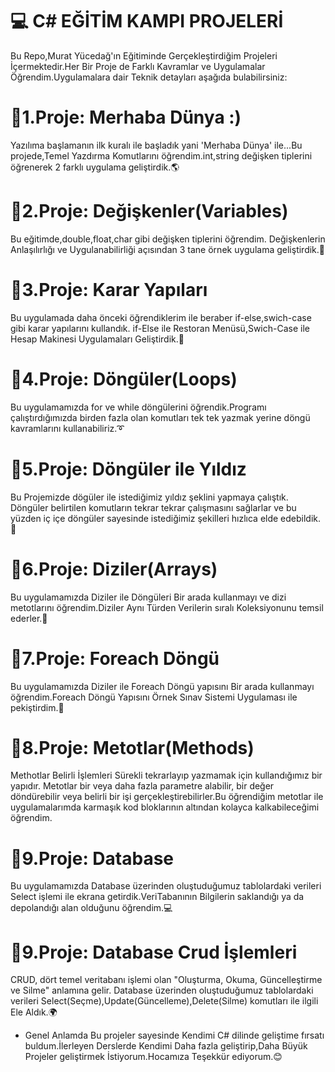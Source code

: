 # 💻 C# EĞİTİM KAMPI PROJELERİ
Bu Repo,Murat Yücedağ'ın Eğitiminde Gerçekleştirdiğim Projeleri İçermektedir.Her Bir Proje de Farklı Kavramlar ve Uygulamalar Öğrendim.Uygulamalara dair Teknik detayları aşağıda bulabilirsiniz:
# 📍1.Proje: Merhaba Dünya :)
Yazılıma başlamanın ilk kuralı ile başladık yani 'Merhaba Dünya' ile...Bu projede,Temel Yazdırma Komutlarını öğrendim.int,string değişken tiplerini öğrenerek 2 farklı uygulama geliştirdik.🌎
# 📍2.Proje: Değişkenler(Variables)
Bu eğitimde,double,float,char gibi değişken tiplerini öğrendim. Değişkenlerin Anlaşılırlığı ve Uygulanabilirliği açısından 3 tane örnek uygulama geliştirdik.🔢
# 📍3.Proje: Karar Yapıları
Bu uygulamada daha önceki öğrendiklerim ile beraber if-else,swich-case gibi karar yapılarını kullandık. if-Else ile Restoran Menüsü,Swich-Case ile Hesap Makinesi Uygulamaları Geliştirdik.🧮
# 📍4.Proje: Döngüler(Loops)
Bu uygulamamızda for ve while döngülerini öğrendik.Programı çalıştırdığımızda birden fazla olan komutları tek tek yazmak yerine döngü kavramlarını kullanabiliriz.➰
# 📍5.Proje: Döngüler ile Yıldız
Bu Projemizde dögüler ile istediğimiz yıldız şeklini yapmaya çalıştık. Döngüler belirtilen komutların tekrar tekrar çalışmasını sağlarlar ve bu yüzden iç içe döngüler sayesinde istediğimiz şekilleri hızlıca elde edebildik.💫
# 📍6.Proje: Diziler(Arrays)
Bu uygulamamızda Diziler ile Döngüleri Bir arada kullanmayı ve dizi metotlarını öğrendim.Diziler Aynı Türden Verilerin sıralı Koleksiyonunu temsil ederler.🔢
# 📍7.Proje: Foreach Döngü
Bu uygulamamızda Diziler ile Foreach Döngü yapısını Bir arada kullanmayı öğrendim.Foreach Döngü Yapısını Örnek Sınav Sistemi Uygulaması ile pekiştirdim.💫
# 📍8.Proje: Metotlar(Methods)
Methotlar Belirli İşlemleri Sürekli tekrarlayıp yazmamak için kullandığımız bir yapıdır. Metotlar bir veya daha fazla parametre alabilir, bir değer döndürebilir veya belirli bir işi gerçekleştirebilirler.Bu öğrendiğim metotlar ile uygulamalarımda karmaşık kod bloklarının altından kolayca kalkabileceğimi öğrendim.
# 📍9.Proje: Database 
Bu uygulamamızda Database üzerinden oluştuduğumuz tablolardaki verileri Select işlemi ile ekrana getirdik.VeriTabanının Bilgilerin saklandığı ya da depolandığı alan olduğunu öğrendim.💻
# 📍9.Proje: Database Crud İşlemleri 
 CRUD, dört temel veritabanı işlemi olan "Oluşturma, Okuma, Güncelleştirme ve Silme" anlamına gelir. Database üzerinden oluştuduğumuz tablolardaki verileri Select(Seçme),Update(Güncelleme),Delete(Silme) komutları ile ilgili Ele Aldık.🌍

- Genel Anlamda Bu projeler sayesinde Kendimi C# dilinde geliştime fırsatı buldum.İlerleyen Derslerde Kendimi Daha fazla geliştirip,Daha Büyük Projeler geliştirmek İstiyorum.Hocamıza Teşekkür ediyorum.😊
